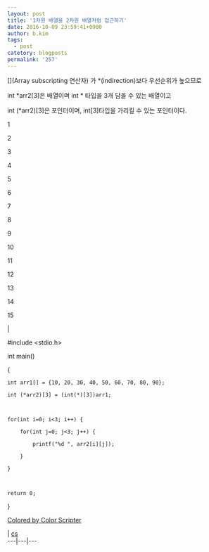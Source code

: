 ```yaml
---
layout: post
title: '1차원 배열을 2차원 배열처럼 접근하기'
date: 2016-10-09 23:59:41+0900
author: b.kim
tags:
  - post
catetory: blogposts
permalink: '257'
---
```



  

  

[](Array subscripting 연산자) 가 *(indirection)보다 우선순위가 높으므로

  

int *arr2[3]은 배열이며 int * 타입을 3개 담을 수 있는 배열이고

int (*arr2)[3]은 포인터이며, int[3]타입을 가리킬 수 있는 포인터이다.

  
  

1

2

3

4

5

6

7

8

9

10

11

12

13

14

15

|

#include <stdio.h>



int main()

{

    int arr1[] = {10, 20, 30, 40, 50, 60, 70, 80, 90};

    int (*arr2)[3] = (int(*)[3])arr1;

    

    for(int i=0; i<3; i++) {

        for(int j=0; j<3; j++) {

            printf("%d ", arr2[i][j]);

        }

    }

    

    return 0;

}

[Colored by Color Scripter](http://colorscripter.com/info#e)

| [cs](http://colorscripter.com/info#e)  
---|---|---  
  
  


